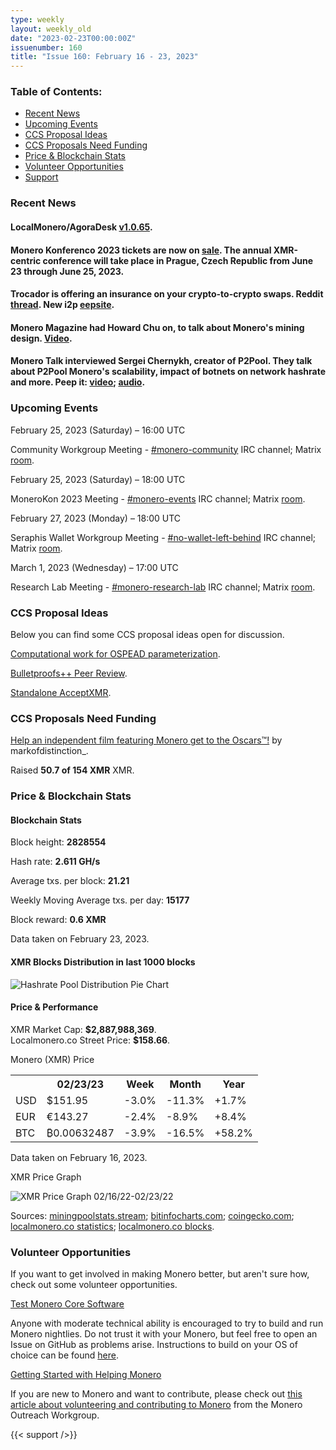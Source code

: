 ```yaml
---
type: weekly
layout: weekly_old
date: "2023-02-23T00:00:00Z"
issuenumber: 160
title: "Issue 160: February 16 - 23, 2023"
---
```


<h3>Table of Contents:</h3>
<ul class="contents">
    <li><a href="#news">Recent News</a></li>
    <li><a href="#events">Upcoming Events</a></li>
    <li><a href="#ideas">CCS Proposal Ideas</a></li>
    <li><a href="#proposals">CCS Proposals Need Funding</a></li>
    <li><a href="#stats">Price & Blockchain Stats</a></li>
    <li><a href="#volunteer">Volunteer Opportunities</a></li>
    <li><a href="#support">Support</a></li>
</ul>

<h3 id="news">Recent News</h3>

<div class="newsbyte">
    <h4>LocalMonero/AgoraDesk <a href="https://github.com/AgoraDesk-LocalMonero/agoradesk-app-foss/releases/tag/v1.0.65" target="_blank">v1.0.65</a>.</h4>
</div>

<div class="newsbyte">
    <h4>Monero Konferenco 2023 tickets are now on <a href="https://shop.monerokon.com/monerokon/2023/" target="_blank">sale</a>. The annual XMR-centric conference will take place in Prague, Czech Republic from June 23 through June 25, 2023.</h4>
</div>

<div class="newsbyte">
    <h4>Trocador is offering an insurance on your crypto-to-crypto swaps. Reddit <a href="https://teddit.adminforge.de/r/Monero/comments/114j9tb/swap_coins_with_insurance_via_trocador_guarantee/" target="_blank">thread</a>. New i2p <a href="http://lpn5pb34rpsee3ycqtjf3vzngpibxsvzx4a3kdc3rmavgpbpclvq.b32.i2p/en/" target="_blank">eepsite</a>.</h4>
</div>

<div class="newsbyte">
    <h4>Monero Magazine had Howard Chu on, to talk about Monero's mining design. <a href="https://piped.adminforge.de/watch?v=abEek1mnchQ" target="_blank">Video</a>.</h4>
</div>

<div class="newsbyte">
    <h4>Monero Talk interviewed Sergei Chernykh, creator of P2Pool. They talk about P2Pool Monero's scalability, impact of botnets on network hashrate and more. Peep it: <a href="https://piped.adminforge.de/watch?v=Y0C3dQnAFnE" target="_blank">video</a>; <a href="https://www.monerotalk.live/creator-of-p2pool-sergei-chernykh-on-keeping-monero-mining-decentralized" target="_blank">audio</a>.</h4>
</div>

<h3 id="events">Upcoming Events</h3>

<div class="event">
    <p class="date" markdown="1">February 25, 2023 (Saturday) – 16:00 UTC</p>
    <p markdown="1">Community Workgroup Meeting - <a href="irc://irc.libera.chat/#monero-community" target="_blank">#monero-community</a> IRC channel; Matrix <a href="https://matrix.to/#/#monero-community:monero.social" target="_blank">room</a>.</p>
</div>

<div class="event">
    <p class="date" markdown="1">February 25, 2023 (Saturday) – 18:00 UTC</p>
    <p markdown="1">MoneroKon 2023 Meeting - <a href="irc://irc.libera.chat/#monero-events" target="_blank">#monero-events</a> IRC channel; Matrix <a href="https://matrix.to/#/#monero-events:monero.social" target="_blank">room</a>.</p>
</div>

<div class="event">
    <p class="date" markdown="1">February 27, 2023 (Monday) – 18:00 UTC</p>
    <p markdown="1">Seraphis Wallet Workgroup Meeting - <a href="irc://irc.libera.chat/#no-wallet-left-behind" target="_blank">#no-wallet-left-behind</a> IRC channel; Matrix <a href="https://matrix.to/#/#no-wallet-left-behind:monero.social" target="_blank">room</a>.</p>
</div>

<div class="event">
    <p class="date" markdown="1">March 1, 2023 (Wednesday) – 17:00 UTC</p>
    <p markdown="1">Research Lab Meeting - <a href="irc://irc.libera.chat/#monero-research-lab" target="_blank">#monero-research-lab</a> IRC channel; Matrix <a href="https://matrix.to/#/#monero-research-lab:monero.social" target="_blank">room</a>.</p>
</div>

<h3 id="ideas">CCS Proposal Ideas</h3>

<p>Below you can find some CCS proposal ideas open for discussion.</p>

<div class="proposal">
<p><a href="https://repo.getmonero.org/monero-project/ccs-proposals/-/merge_requests/375" target="_blank">Computational work for OSPEAD parameterization</a>.</p>
</div>

<div class="proposal">
<p><a href="https://repo.getmonero.org/monero-project/ccs-proposals/-/merge_requests/358" target="_blank">Bulletproofs++ Peer Review</a>.</p>
</div>

<div class="proposal">
<p><a href="https://repo.getmonero.org/monero-project/ccs-proposals/-/merge_requests/374" target="_blank">Standalone AcceptXMR</a>.</p>
</div>

<h3 id="proposals">CCS Proposals Need Funding</h3>

<div class="proposal">
    <p><a href="https://ccs.getmonero.org/proposals/monero-to-the-oscars.html" target="_blank">Help an independent film featuring Monero get to the Oscars™!</a> by markofdistinction_.</p>
    <p>Raised <b>50.7 of 154 XMR</b> XMR.</p>
</div>

<h3 id="stats">Price & Blockchain Stats</h3>

<h4 class="stat">Blockchain Stats</h4>

<div class="bcstats">
    <p>Block height: <b>2828554</b></p>
    <p>Hash rate: <b>2.611 GH/s</b></p>
    <p>Average txs. per block: <b>21.21</b></p>
    <p>Weekly Moving Average txs. per day: <b>15177</b></p>
    <p>Block reward: <b>0.6 XMR</b></p>
</div>
<p class="note">Data taken on February 23, 2023.</p>

<h4 class="stat">XMR Blocks Distribution in last 1000 blocks</h4>
<p><img src="/img/hashrate-pool-distribution-0223.png" alt="Hashrate Pool Distribution Pie Chart"/></p>

<h4 class="stat" id="price-stat">Price & Performance</h4>

<div class="price-intro">XMR Market Cap: <b>$2,887,988,369</b>.<br/>Localmonero.co Street Price: <b>$158.66</b>.</div>

<p class="table-title">Monero (XMR) Price</p>
<table class="price-table">
  <tr class="row1">
    <th></th>
    <th>02/23/23</th>
    <th>Week</th>
    <th>Month</th>
    <th>Year</th>
  </tr>
  <tr>
    <td data-th="XMR to">USD</td>
    <td data-th="02/23/23">$151.95</td>
    <td data-th="Week" class="red">-3.0%</td>
    <td data-th="Month" class="red">-11.3%</td>
    <td data-th="Year" class="green">+1.7%</td>
  </tr>
  <tr class="row3">
    <td data-th="XMR to">EUR</td>
    <td data-th="02/23/23">€143.27</td>
    <td data-th="Week" class="red">-2.4%</td>
    <td data-th="Month" class="red">-8.9%</td>
    <td data-th="Year" class="green">+8.4%</td>
  </tr>
  <tr>
    <td data-th="XMR to">BTC</td>
    <td data-th="02/23/23">₿0.00632487</td>
    <td data-th="Week" class="red">-3.9%</td>
    <td data-th="Month" class="red">-16.5%</td>
    <td data-th="Year" class="green">+58.2%</td>
  </tr>
</table>
<p class="note">Data taken on February 16, 2023.</p>

<p class="table-title">XMR Price Graph</p>

![XMR Price Graph 02/16/22-02/23/22](/img/weekly-chart-0223.png "XMR Price Graph 02/16/22-02/23/22")

Sources: <a href="https://miningpoolstats.stream/monero" target="_blank">miningpoolstats.stream</a>; <a href="https://bitinfocharts.com/monero/" target="_blank">bitinfocharts.com</a>; <a href="https://www.coingecko.com/en/coins/monero" target="_blank">coingecko.com</a>; <a href="https://localmonero.co/statistics" target="_blank">localmonero.co statistics</a>; <a href="https://localmonero.co/blocks" target="_blank">localmonero.co blocks</a>.

<h3 id="volunteer">Volunteer Opportunities</h3>

<p>If you want to get involved in making Monero better, but aren't sure how, check out some volunteer opportunities.</p>

<div class="newsbyte">
    <p class="date"><a href="https://github.com/monero-project/monero" target="_blank">Test Monero Core Software</a></p>
    <p>Anyone with moderate technical ability is encouraged to try to build and run Monero nightlies. Do not trust it with your Monero, but feel free to open an Issue on GitHub as problems arise. Instructions to build on your OS of choice can be found <a href="https://github.com/monero-project/monero#compiling-monero-from-source" target="_blank">here</a>. </p>
</div>

<div class="newsbyte">
    <p class="date"><a href="https://github.com/monero-project/monero" target="_blank">Getting Started with Helping Monero</a></p>
    <p>If you are new to Monero and want to contribute, please check out <a href="https://www.monerooutreach.org/stories/getting-started-helping-monero.php" target="_blank">this article about volunteering and contributing to Monero</a> from the Monero Outreach Workgroup. </p>
</div>

{{< support />}}


